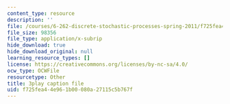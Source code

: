 ```yaml
---
content_type: resource
description: ''
file: /courses/6-262-discrete-stochastic-processes-spring-2011/f725fea44e961b00080a27115c5b767f_8KQR4NAl3Iw.srt
file_size: 98356
file_type: application/x-subrip
hide_download: true
hide_download_original: null
learning_resource_types: []
license: https://creativecommons.org/licenses/by-nc-sa/4.0/
ocw_type: OCWFile
resourcetype: Other
title: 3play caption file
uid: f725fea4-4e96-1b00-080a-27115c5b767f
---
```

